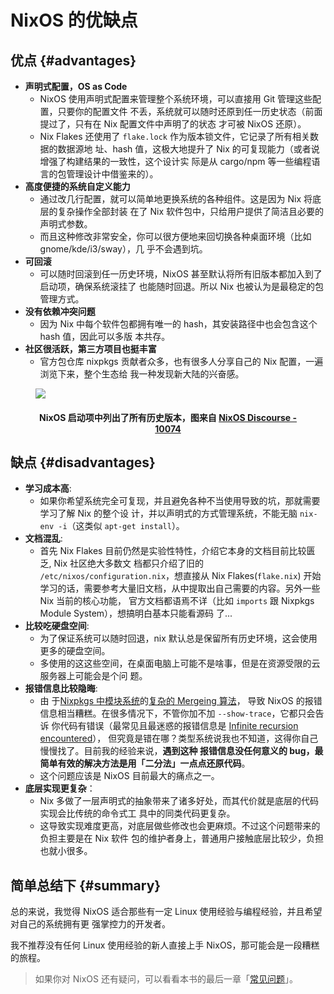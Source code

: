 # NixOS 的优缺点

## 优点 {#advantages}

- **声明式配置，OS as Code**
  - NixOS 使用声明式配置来管理整个系统环境，可以直接用 Git 管理这些配置，只要你的配置文件
    不丢，系统就可以随时还原到任一历史状态（前面提过了，只有在 Nix 配置文件中声明了的状态
    才可被 NixOS 还原）。
  - Nix Flakes 还使用了 `flake.lock` 作为版本锁文件，它记录了所有相关数据的数据源地
    址、hash 值，这极大地提升了 Nix 的可复现能力（或者说增强了构建结果的一致性，这个设计实
    际是从 cargo/npm 等一些编程语言的包管理设计中借鉴来的）。
- **高度便捷的系统自定义能力**
  - 通过改几行配置，就可以简单地更换系统的各种组件。这是因为 Nix 将底层的复杂操作全部封装
    在了 Nix 软件包中，只给用户提供了简洁且必要的声明式参数。
  - 而且这种修改非常安全，你可以很方便地来回切换各种桌面环境（比如 gnome/kde/i3/sway），几
    乎不会遇到坑。
- **可回滚**
  - 可以随时回滚到任一历史环境，NixOS 甚至默认将所有旧版本都加入到了启动项，确保系统滚挂了
    也能随时回退。所以 Nix 也被认为是最稳定的包管理方式。
- **没有依赖冲突问题**
  - 因为 Nix 中每个软件包都拥有唯一的 hash，其安装路径中也会包含这个 hash 值，因此可以多版
    本共存。
- **社区很活跃，第三方项目也挺丰富**
  - 官方包仓库 nixpkgs 贡献者众多，也有很多人分享自己的 Nix 配置，一遍浏览下来，整个生态给
    我一种发现新大陆的兴奋感。

<figure>
  <img src="/nixos-bootloader.avif">
  <figcaption>
    <h4 align="center">
      NixOS 启动项中列出了所有历史版本，图来自 
      <a href="https://discourse.nixos.org/t/how-to-make-uefis-grub2-menu-the-same-as-bioss-one/10074" target="_blank" rel="noopener noreferrer">
        NixOS Discourse - 10074
      </a>
    </h4>
  </figcaption>
</figure>

## 缺点 {#disadvantages}

- **学习成本高**:
  - 如果你希望系统完全可复现，并且避免各种不当使用导致的坑，那就需要学习了解 Nix 的整个设
    计，并以声明式的方式管理系统，不能无脑 `nix-env -i`（这类似 `apt-get install`）。
- **文档混乱**:
  - 首先 Nix Flakes 目前仍然是实验性特性，介绍它本身的文档目前比较匮乏, Nix 社区绝大多数文
    档都只介绍了旧的 `/etc/nixos/configuration.nix`，想直接从 Nix Flakes(`flake.nix`) 开始
    学习的话，需要参考大量旧文档，从中提取出自己需要的内容。另外一些 Nix 当前的核心功能，
    官方文档都语焉不详（比如 `imports` 跟 Nixpkgs Module System），想搞明白基本只能看源码
    了...
- **比较吃硬盘空间**:
  - 为了保证系统可以随时回退，nix 默认总是保留所有历史环境，这会使用更多的硬盘空间。
  - 多使用的这这些空间，在桌面电脑上可能不是啥事，但是在资源受限的云服务器上可能会是个问
    题。
- **报错信息比较隐晦**:
  - 由
    于[Nixpkgs 中模块系统](../other-usage-of-flakes/module-system.md)的[复杂的 Mergeing 算法](https://discourse.nixos.org/t/best-resources-for-learning-about-the-nixos-module-system/1177/4)，
    导致 NixOS 的报错信息相当糟糕。在很多情况下，不管你加不加 `--show-trace`，它都只会告诉
    你代码有错误（最常见且最迷惑的报错信息是
    [Infinite recursion encountered](https://discourse.nixos.org/t/infinite-recursion-encountered-by-making-module-configurable/23508/2)），
    但究竟是错在哪？类型系统说我也不知道，这得你自己慢慢找了。目前我的经验来说，**遇到这种
    报错信息没任何意义的 bug，最简单有效的解决方法是用「二分法」一点点还原代码**。
  - 这个问题应该是 NixOS 目前最大的痛点之一。
- **底层实现更复杂**：
  - Nix 多做了一层声明式的抽象带来了诸多好处，而其代价就是底层的代码实现会比传统的命令式工
    具中的同类代码更复杂。
  - 这导致实现难度更高，对底层做些修改也会更麻烦。不过这个问题带来的负担主要是在 Nix 软件
    包的维护者身上，普通用户接触底层比较少，负担也就小很多。

## 简单总结下 {#summary}

总的来说，我觉得 NixOS 适合那些有一定 Linux 使用经验与编程经验，并且希望对自己的系统拥有更
强掌控力的开发者。

我不推荐没有任何 Linux 使用经验的新人直接上手 NixOS，那可能会是一段糟糕的旅程。

> 如果你对 NixOS 还有疑问，可以看看本书的最后一章「[常见问题](../faq/)」。
